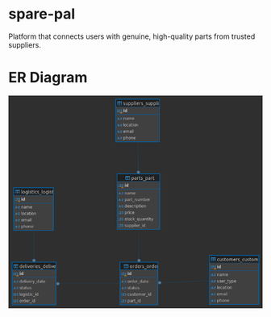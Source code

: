 # spare-pal
Platform that connects users with genuine, high-quality parts from trusted suppliers.

# ER Diagram
![ER Diagram](./spare-pal/static/img/ERDiagram.png)